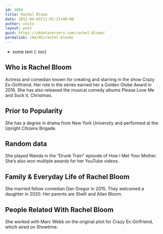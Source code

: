 ```yaml
---
id: 1864
title: Rachel Bloom
date: 2012-04-05T11:01:21+00:00
author: chito
layout: post
guid: https://ukdataservers.com/rachel-bloom/
permalink: /04/05/rachel-bloom/
---
```


* some text
{: toc}
          
          
## Who is  Rachel Bloom
                  
                  
                  
Actress and comedian known for creating and starring in the show Crazy Ex-Girlfriend. Her role in the series earned her a Golden Globe Award in 2016. She has also released the musical comedy albums Please Love Me and Suck it, Christmas.
                  
                
                
                
## Prior to Popularity 
                  
                  
                  
She has a degree in drama from New York University and performed at the Upright Citizens Brigade.
                  
                
                
                
## Random data 
                  
                  
                  
She played Wanda in the &#8220;Drunk Train&#8221; episode of How I Met Your Mother. She&#8217;s also won multiple awards for her YouTube videos.
                  
                
                
                
## Family & Everyday Life of Rachel Bloom
                  
                  
                  
She married fellow comedian Dan Gregor in 2015. They welcomed a daughter in 2020. Her parents are Shelli and Allan Bloom.
                  
                
                
                
## People Related With  Rachel Bloom
                  
                  
                  
She worked with Marc Webb on the original pilot for Crazy Ex-Girlfriend, which aired on Showtime.
                  
                
              
            
          
          
          
    
    
  
